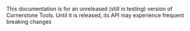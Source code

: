 <p class="tip">This documentation is for an unreleased (still in testing) version of Cornerstone Tools. Until it is released, its API may experience frequent breaking changes</p>
